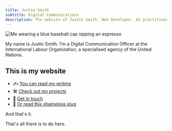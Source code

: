 ```yaml
---
title: Justin Smith
subtitle: Digital Communications
description: The website of Justin Smith, Web Developer, AI practitioner and Digital Communication Officer at the International Labour Organization.
---
```


<script>
  import profile from "$lib/assets/images/profile.png";
</script>

<section class="hp--intro">

<img class="hp--intro--img" src={profile} alt="Me wearing a blue baseball cap sipping an espresso" />

My name is Justin Smith.
I’m a Digital Communication Officer at the International Labour Organization, a
specialised agency of the United Nations.

</section>

<section class="hp--list">

## This is my website

- ✍️ [You can read my writing](./notes)
- 🛠️ [Check out my projects](./work)
- 🤙 [Get in touch](./contact)
- 🔌 [Or read this shameless plug](./about)

<div>
<p>And that's it.</p>
<p>That's all there is to do here.</p>
</div>

</section>

